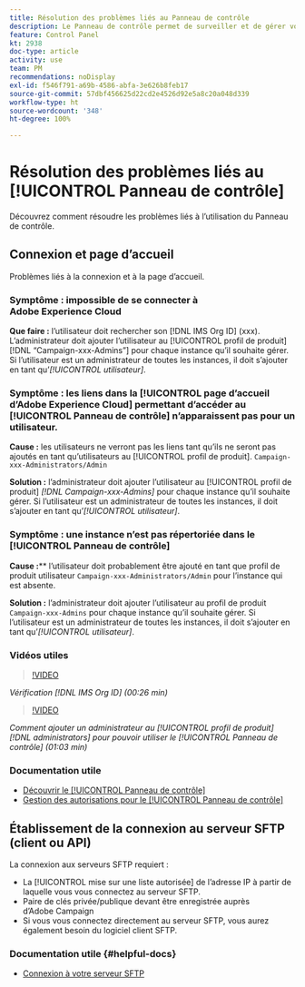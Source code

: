 ```yaml
---
title: Résolution des problèmes liés au Panneau de contrôle
description: Le Panneau de contrôle permet de surveiller et de gérer votre espace de stockage SFTP par instance et d’ajouter des adresses IP aux listes autorisées.
feature: Control Panel
kt: 2938
doc-type: article
activity: use
team: PM
recommendations: noDisplay
exl-id: f546f791-a69b-4586-abfa-3e626b8feb17
source-git-commit: 57dbf456625d22cd2e4526d92e5a8c20a048d339
workflow-type: ht
source-wordcount: '348'
ht-degree: 100%

---
```


# Résolution des problèmes liés au [!UICONTROL Panneau de contrôle]

Découvrez comment résoudre les problèmes liés à l’utilisation du Panneau de contrôle.

## Connexion et page d’accueil

Problèmes liés à la connexion et à la page d’accueil.

### Symptôme : impossible de se connecter à Adobe Experience Cloud

**Que faire :**
l’utilisateur doit rechercher son [!DNL IMS Org ID] (xxx). L’administrateur doit ajouter l’utilisateur au [!UICONTROL profil de produit] [!DNL “Campaign-xxx-Admins”] pour chaque instance qu’il souhaite gérer. Si l’utilisateur est un administrateur de toutes les instances, il doit s’ajouter en tant qu’*[!UICONTROL utilisateur]*.

### Symptôme : les liens dans la [!UICONTROL page d’accueil d’Adobe Experience Cloud] permettant d’accéder au [!UICONTROL Panneau de contrôle] n’apparaissent pas pour un utilisateur.

**Cause :**
les utilisateurs ne verront pas les liens tant qu’ils ne seront pas ajoutés en tant qu’utilisateurs au [!UICONTROL profil de produit]. `Campaign-xxx-Administrators/Admin`

**Solution :**
l’administrateur doit ajouter l’utilisateur au [!UICONTROL profil de produit] *[!DNL Campaign-xxx-Admins]* pour chaque instance qu’il souhaite gérer. Si l’utilisateur est un administrateur de toutes les instances, il doit s’ajouter en tant qu’*[!UICONTROL utilisateur]*.

### Symptôme : une instance n’est pas répertoriée dans le [!UICONTROL Panneau de contrôle]

**Cause :****
l’utilisateur doit probablement être ajouté en tant que profil de produit utilisateur `Campaign-xxx-Administrators/Admin` pour l’instance qui est absente.

**Solution :**
l’administrateur doit ajouter l’utilisateur au profil de produit `Campaign-xxx-Admins` pour chaque instance qu’il souhaite gérer. Si l’utilisateur est un administrateur de toutes les instances, il doit s’ajouter en tant qu’*[!UICONTROL utilisateur]*.

### Vidéos utiles

>[!VIDEO](https://video.tv.adobe.com/v/27183?quality=12)

*Vérification [!DNL IMS Org ID] (00:26 min)*

>[!VIDEO](https://video.tv.adobe.com/v/27147?quality=12)

*Comment ajouter un administrateur au [!UICONTROL profil de produit] [!DNL administrators] pour pouvoir utiliser le [!UICONTROL Panneau de contrôle] (01:03 min)*

### Documentation utile

* [Découvrir le [!UICONTROL Panneau de contrôle]](https://experienceleague.adobe.com/docs/control-panel/using/control-panel-home.html?lang=fr)
* [Gestion des autorisations pour le [!UICONTROL Panneau de contrôle]](https://experienceleague.adobe.com/docs/control-panel/using/control-panel-home.html?lang=fr)

## Établissement de la connexion au serveur SFTP (client ou API)

La connexion aux serveurs SFTP requiert :

* La [!UICONTROL mise sur une liste autorisée] de l’adresse IP à partir de laquelle vous vous connectez au serveur SFTP.
* Paire de clés privée/publique devant être enregistrée auprès d’Adobe Campaign
* Si vous vous connectez directement au serveur SFTP, vous aurez également besoin du logiciel client SFTP.

### Documentation utile {#helpful-docs}

* [Connexion à votre serveur SFTP](https://experienceleague.adobe.com/docs/control-panel/using/control-panel-home.html?lang=fr)
